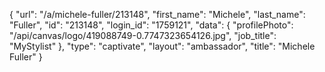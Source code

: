 {
    "url": "\/a\/michele-fuller\/213148",
    "first_name": "Michele",
    "last_name": "Fuller",
    "id": "213148",
    "login_id": "1759121",
    "data": {
        "profilePhoto": "\/api\/canvas\/logo\/419088749-0.7747323654126.jpg",
        "job_title": "MyStylist"
    },
    "type": "captivate",
    "layout": "ambassador",
    "title": "Michele Fuller"
}